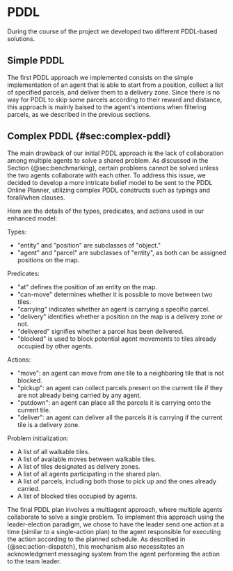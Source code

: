 # PDDL

During the course of the project we developed two different PDDL-based solutions.

## Simple PDDL
The first PDDL approach we implemented consists on the simple implementation of an agent that is able to start from a position, collect a list of specified parcels, and deliver them to a delivery zone. Since there is no way for PDDL to skip some parcels according to their reward and distance, this approach is mainly baised to the agent's intentions when filtering parcels, as we described in the previous sections.


## Complex PDDL {#sec:complex-pddl}
The main drawback of our initial PDDL approach is the lack of collaboration among multiple agents to solve a shared problem. As discussed in the Section {@sec:benchmarking}, certain problems cannot be solved unless the two agents collaborate with each other. To address this issue, we decided to develop a more intricate belief model to be sent to the PDDL Online Planner, utilizing complex PDDL constructs such as typings and forall/when clauses.

Here are the details of the types, predicates, and actions used in our enhanced model:

Types:

- "entity" and "position" are subclasses of "object."
- "agent" and "parcel" are subclasses of "entity", as both can be assigned positions on the map.

Predicates:

- "at" defines the position of an entity on the map.
- "can-move" determines whether it is possible to move between two tiles.
- "carrying" indicates whether an agent is carrying a specific parcel.
- "delivery" identifies whether a position on the map is a delivery zone or not.
- "delivered" signifies whether a parcel has been delivered.
- "blocked" is used to block potential agent movements to tiles already occupied by other agents.

Actions:
- "move": an agent can move from one tile to a neighboring tile that is not blocked.
- "pickup": an agent can collect parcels present on the current tile if they are not already being carried by any agent.
- "putdown": an agent can place all the parcels it is carrying onto the current tile.
- "deliver": an agent can deliver all the parcels it is carrying if the current tile is a delivery zone.

Problem initialization:

- A list of all walkable tiles.
- A list of available moves between walkable tiles.
- A list of tiles designated as delivery zones.
- A list of all agents participating in the shared plan.
- A list of parcels, including both those to pick up and the ones already carried.
- A list of blocked tiles occupied by agents.

The final PDDL plan involves a multiagent approach, where multiple agents collaborate to solve a single problem. To implement this approach using the leader-election paradigm, we chose to have the leader send one action at a time (similar to a single-action plan) to the agent responsible for executing the action according to the planned schedule. As described in {@sec:action-dispatch}, this mechanism also necessitates an acknowledgment messaging system from the agent performing the action to the team leader.
